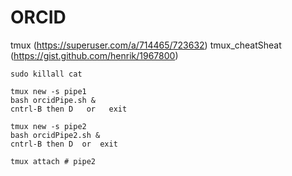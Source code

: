 # ORCID

tmux            (https://superuser.com/a/714465/723632)
tmux_cheatSheat (https://gist.github.com/henrik/1967800)

```
sudo killall cat

tmux new -s pipe1
bash orcidPipe.sh &
cntrl-B then D   or   exit 

tmux new -s pipe2
bash orcidPipe2.sh &
cntrl-B then D  or  exit

tmux attach # pipe2
```
